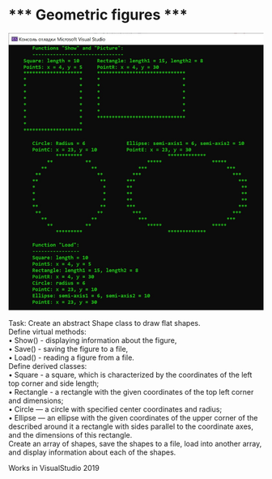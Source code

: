 # *** Geometric figures ***

![Image Geometric figures](https://github.com/StehniiTania/Geometric_figures/blob/main/Images/Figures.jpg)

Task: Create an abstract Shape class to draw flat shapes.
<br/>Define virtual methods:
<br/>• Show() - displaying information about the figure,
<br/>• Save() - saving the figure to a file,
<br/>• Load() - reading a figure from a file.
<br/>Define derived classes:
<br/>• Square - a square, which is characterized by the coordinates of the left
top corner and side length;
<br/>• Rectangle - a rectangle with the given coordinates of the top
left corner and dimensions;
<br/>• Circle — a circle with specified center coordinates and radius;
<br/>• Ellipse — an ellipse with the given coordinates of the upper corner of the described
around it a rectangle with sides parallel to the coordinate axes,
and the dimensions of this rectangle. 
<br/>Create an array of shapes, save the shapes to a file, load into another array, and display information about each of the shapes.



Works in VisualStudio 2019
